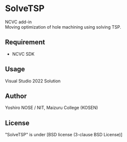 # SolveTSP
NCVC add-in  
Moving optimization of hole machining using solving TSP.

## Requirement
* NCVC SDK

## Usage
Visual Studio 2022 Solution

## Author
Yoshiro NOSE / NIT, Maizuru College (KOSEN)

## License
"SolveTSP" is under [BSD license (3-clause BSD License)] 
